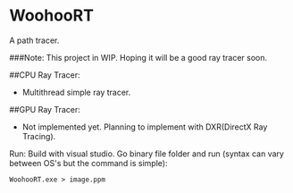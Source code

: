 # WoohooRT
A path tracer.

###Note:
This project in WIP. Hoping it will be a good ray tracer soon.

##CPU Ray Tracer:
- Multithread simple ray tracer.


##GPU Ray Tracer:
- Not implemented yet. Planning to implement with DXR(DirectX Ray Tracing).


Run:
Build with visual studio. Go binary file folder and run (syntax can vary between OS's but the command is simple):

```WoohooRT.exe > image.ppm```
